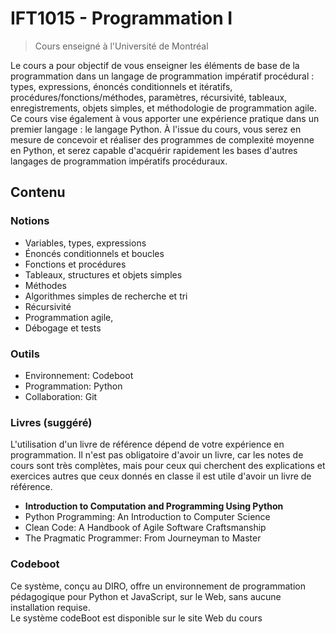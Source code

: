 # IFT1015 - Programmation I

> Cours enseigné à l'Université de Montréal

Le cours a pour objectif de vous enseigner les éléments de base de la programmation dans un langage de programmation impératif procédural : types, expressions, énoncés conditionnels et itératifs, procédures/fonctions/méthodes, paramètres, récursivité, tableaux, enregistrements, objets simples, et méthodologie de programmation agile. Ce cours vise également à vous apporter une expérience pratique dans un premier langage : le langage Python. À l'issue du cours, vous serez en mesure de concevoir et réaliser des programmes de complexité moyenne en Python, et serez capable d'acquérir rapidement les bases d'autres langages de programmation impératifs procéduraux.

## Contenu

### Notions

- Variables, types, expressions
- Énoncés conditionnels et boucles
- Fonctions et procédures
- Tableaux, structures et objets simples
- Méthodes
- Algorithmes simples de recherche et tri
- Récursivité
- Programmation agile, 
- Débogage et tests

### Outils

- Environnement: Codeboot
- Programmation: Python
- Collaboration: Git

### Livres (suggéré)

L'utilisation d'un livre de référence dépend de votre expérience en programmation. Il n'est pas obligatoire d'avoir un livre, car les notes de cours sont très complètes, mais pour ceux qui cherchent des explications et exercices autres que ceux donnés en classe il est utile d'avoir un livre de référence.

- **Introduction to Computation and Programming Using Python**
- Python Programming: An Introduction to Computer Science
- Clean Code: A Handbook of Agile Software Craftsmanship
- The Pragmatic Programmer: From Journeyman to Master

### Codeboot

Ce système, conçu au DIRO, offre un environnement de programmation pédagogique pour Python et JavaScript, sur le Web, sans aucune installation requise.  
Le système codeBoot est disponible sur le site Web du cours
